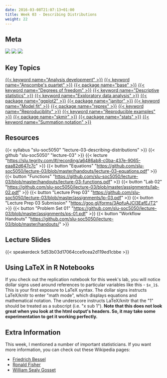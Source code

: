 ```yaml
---
date: 2016-03-08T21:07:13+01:00
title: Week 03 - Describing Distributions
weight: 22
---
```


## Meta
![](https://img.shields.io/badge/semester-fall%202018-orange.svg) ![](https://img.shields.io/badge/release-full-brightgreen.svg) [![](https://img.shields.io/badge/last%20update-2018--09--14-brightgreen.svg)](https://github.com/slu-soc5050/lecture-02/blob/master/NEWS_SITE.md)

## Key Topics
[{{< keyword name="Analysis development" >}}](/topic-index/#a-d)
[{{< keyword name="Anscombe's quartet" >}}](/topic-index/#a-d)
[{{< package name="base" >}}](/topic-index/#a-d)
[{{< keyword name="Degrees of freedom" >}}](/topic-index/#a-d)
[{{< keyword name="Descriptive statistics" >}}](/topic-index/#a-d)
[{{< keyword name="Exploratory data analysis" >}}](/topic-index/#e-h)
[{{< package name="ggplot2" >}}](/topic-index/#e-h)
[{{< package name="janitor" >}}](/topic-index/#i-l)
[{{< keyword name="Model fit" >}}](/topic-index/#m-p)
[{{< package name="reprex" >}}](/topic-index/#q-t)
[{{< keyword name="Reproduciblity" >}}](/topic-index/#q-t)
[{{< keyword name="Reproducible examples" >}}](/topic-index/#q-t)
[{{< package name="skmir" >}}](/topic-index/#q-t)
[{{< package name="stats" >}}](/topic-index/#q-t)
[{{< keyword name="Summation notation" >}}](/topic-index/#q-t)

## Resources

{{< syllabus "slu-soc5050" "lecture-03-describing-distributions" >}}
{{< github "slu-soc5050" "lecture-03" >}}
{{< lecture "https://slu.tegrity.com/#/recording/a6486ab8-c0ba-437e-9065-eaa82d647c7c" >}}
{{< button "Equations" "https://github.com/slu-soc5050/lecture-03/blob/master/handouts/lecture-03-equations.pdf" >}}
{{< button "Functions" "https://github.com/slu-soc5050/lecture-03/blob/master/handouts/lecture-03-functions.pdf" >}}
{{< button "Lab 02" "https://github.com/slu-soc5050/lecture-03/blob/master/assignments/lab-02.pdf" >}}
{{< button "Lecture Prep 03" "https://github.com/slu-soc5050/lecture-03/blob/master/assignments/lp-03.pdf" >}}
{{< button "Lecture Prep 03 Submission" "https://goo.gl/forms/3ApfuAJCl3EafEJT2" >}}
{{< button "Problem Set 01" "https://github.com/slu-soc5050/lecture-03/blob/master/assignments/ps-01.pdf" >}}
{{< button "Workflow Handouts" "https://github.com/slu-soc5050/lecture-03/blob/master/handouts/" >}}

## Lecture Slides
<p> </p>
{{< speakerdeck 5d53b03d17064cce9cea2d119ed1cbbe >}}

## Using LaTeX in R Notebooks
If you check out the replication notebook for this week's lab, you will notice dollar signs used around references to particular variables like this - `$x_1$`. This is your first exposure to LaTeX syntax. The dollar signs instructs LaTeX/knitr to enter "math mode", which displays equations and mathematical notation. The underscore instructs LaTeX/knitr that the "1" should be treated as a subscript (i.e. "x sub 1"). **Note that this does not look great when you look at the html output's headers. So, it may take some experimentation to get it working perfectly.**

## Extra Information
This week, I mentioned a number of important statisticians. If you want more information, you can check out these Wikipedia pages:

* [Friedrich Bessel](https://en.wikipedia.org/wiki/Friedrich_Bessel)
* [Ronald Fisher](https://en.wikipedia.org/wiki/Ronald_Fisher)
* [William Sealy Gosset](https://en.wikipedia.org/wiki/William_Sealy_Gosset)
